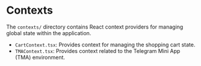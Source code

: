 # Contexts

The `contexts/` directory contains React context providers for managing global state within the application.

- `CartContext.tsx`: Provides context for managing the shopping cart state.
- `TMAContext.tsx`: Provides context related to the Telegram Mini App (TMA) environment.
